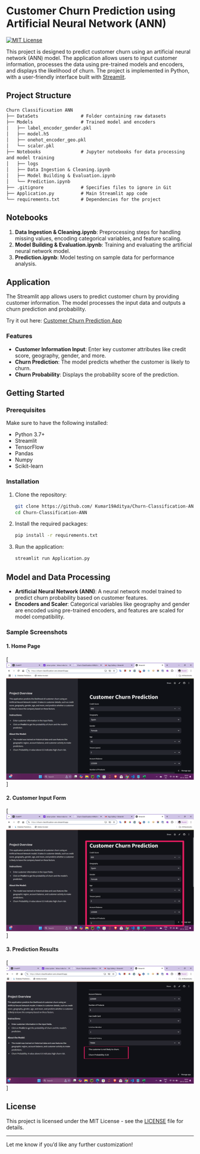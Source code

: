 

# Customer Churn Prediction using Artificial Neural Network (ANN)

[![MIT License](https://img.shields.io/badge/license-MIT-blue.svg)](https://opensource.org/licenses/MIT)

This project is designed to predict customer churn using an artificial neural network (ANN) model. The application allows users to input customer information, processes the data using pre-trained models and encoders, and displays the likelihood of churn. The project is implemented in Python, with a user-friendly interface built with [Streamlit](https://churn-classificxation-ann.streamlit.app/).

## Project Structure

```
Churn Classificxation ANN
├── DataSets                # Folder containing raw datasets
├── Models                  # Trained model and encoders
│   ├── label_encoder_gender.pkl
│   ├── model.h5
│   ├── onehot_encoder_geo.pkl
│   └── scaler.pkl
├── Notebooks               # Jupyter notebooks for data processing and model training
│   ├── logs
│   ├── Data Ingestion & Cleaning.ipynb
│   ├── Model Building & Evaluation.ipynb
│   └── Prediction.ipynb
├── .gitignore              # Specifies files to ignore in Git
├── Application.py          # Main Streamlit app code
└── requirements.txt        # Dependencies for the project
```

## Notebooks

1. **Data Ingestion & Cleaning.ipynb**: Preprocessing steps for handling missing values, encoding categorical variables, and feature scaling.
2. **Model Building & Evaluation.ipynb**: Training and evaluating the artificial neural network model.
3. **Prediction.ipynb**: Model testing on sample data for performance analysis.

## Application

The Streamlit app allows users to predict customer churn by providing customer information. The model processes the input data and outputs a churn prediction and probability.

Try it out here: [Customer Churn Prediction App](https://churn-classificxation-ann.streamlit.app/)

### Features

- **Customer Information Input**: Enter key customer attributes like credit score, geography, gender, and more.
- **Churn Prediction**: The model predicts whether the customer is likely to churn.
- **Churn Probability**: Displays the probability score of the prediction.

## Getting Started

### Prerequisites

Make sure to have the following installed:
- Python 3.7+
- Streamlit
- TensorFlow
- Pandas
- Numpy
- Scikit-learn

### Installation

1. Clone the repository:
   ```bash
   git clone https://github.com/ Kumar19Aditya/Churn-Classification-ANN.git
   cd Churn-Classification-ANN
   ```

2. Install the required packages:
   ```bash
   pip install -r requirements.txt
   ```

3. Run the application:
   ```bash
   streamlit run Application.py
   ```

## Model and Data Processing

- **Artificial Neural Network (ANN)**: A neural network model trained to predict churn probability based on customer features.
- **Encoders and Scaler**: Categorical variables like geography and gender are encoded using pre-trained encoders, and features are scaled for model compatibility.

### Sample Screenshots

#### 1. Home Page  
[![Home Page](Images/home1.png)]

#### 2. Customer Input Form  
[![Customer Input Form](Images/Input.jpg)]

#### 3. Prediction Results  
[![Prediction Results](Images/output.jpg)]


## License

This project is licensed under the MIT License - see the [LICENSE](LICENSE) file for details.

---

Let me know if you’d like any further customization!

